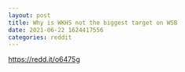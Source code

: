 ```yaml
--- 
layout: post 
title: Why is WKHS not the biggest target on WSB 
date: 2021-06-22 1624417556 
categories: reddit 
--- 
```

https://redd.it/o6475g